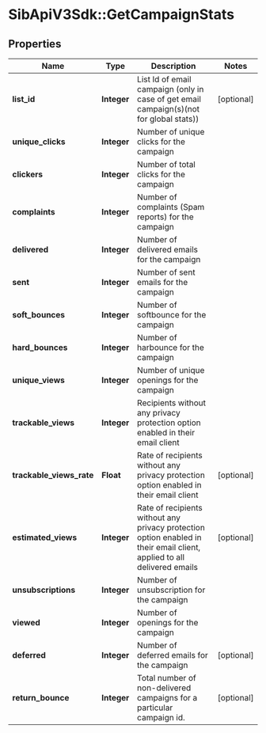 # SibApiV3Sdk::GetCampaignStats

## Properties
Name | Type | Description | Notes
------------ | ------------- | ------------- | -------------
**list_id** | **Integer** | List Id of email campaign (only in case of get email campaign(s)(not for global stats)) | [optional] 
**unique_clicks** | **Integer** | Number of unique clicks for the campaign | 
**clickers** | **Integer** | Number of total clicks for the campaign | 
**complaints** | **Integer** | Number of complaints (Spam reports) for the campaign | 
**delivered** | **Integer** | Number of delivered emails for the campaign | 
**sent** | **Integer** | Number of sent emails for the campaign | 
**soft_bounces** | **Integer** | Number of softbounce for the campaign | 
**hard_bounces** | **Integer** | Number of harbounce for the campaign | 
**unique_views** | **Integer** | Number of unique openings for the campaign | 
**trackable_views** | **Integer** | Recipients without any privacy protection option enabled in their email client | 
**trackable_views_rate** | **Float** | Rate of recipients without any privacy protection option enabled in their email client | [optional] 
**estimated_views** | **Integer** | Rate of recipients without any privacy protection option enabled in their email client, applied to all delivered emails | [optional] 
**unsubscriptions** | **Integer** | Number of unsubscription for the campaign | 
**viewed** | **Integer** | Number of openings for the campaign | 
**deferred** | **Integer** | Number of deferred emails for the campaign | [optional] 
**return_bounce** | **Integer** | Total number of non-delivered campaigns for a particular campaign id. | [optional] 


